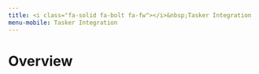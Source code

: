 ```yaml
---
title: <i class="fa-solid fa-bolt fa-fw"></i>&nbsp;Tasker Integration
menu-mobile: Tasker Integration
---
```

# Overview
# 
